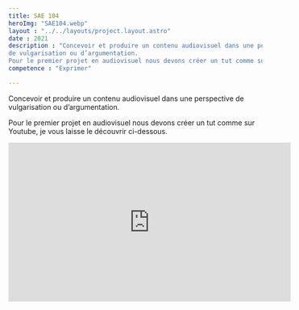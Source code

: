 ```yaml
---
title: SAE 104
heroImg: "SAE104.webp"
layout : "../../layouts/project.layout.astro"
date : 2021
description : "Concevoir et produire un contenu audiovisuel dans une perspective
de vulgarisation ou d’argumentation.
Pour le premier projet en audiovisuel nous devons créer un tut comme sur Youtube, je vous laisse le découvrir notre vidéo."
competence : "Exprimer"

---
```


Concevoir et produire un contenu audiovisuel dans une perspective
de vulgarisation ou d’argumentation.

Pour le premier projet en audiovisuel nous devons créer un tut comme sur Youtube, je vous laisse le découvrir ci-dessous.


<iframe width="560" height="315" src="https://www.youtube.com/embed/FOSuh_um-Bc" title="YouTube video player" frameborder="0" allow="accelerometer; autoplay; clipboard-write; encrypted-media; gyroscope; picture-in-picture; web-share" allowfullscreen></iframe>


